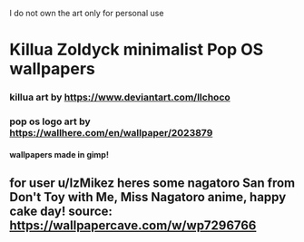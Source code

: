 I do not own the art only for personal use

# Killua Zoldyck minimalist Pop OS wallpapers

### killua art by https://www.deviantart.com/llchoco
### pop os logo art by https://wallhere.com/en/wallpaper/2023879

#### wallpapers made in gimp!


## for user u/IzMikez heres some nagatoro San from Don't Toy with Me, Miss Nagatoro anime, happy cake day! source: https://wallpapercave.com/w/wp7296766
